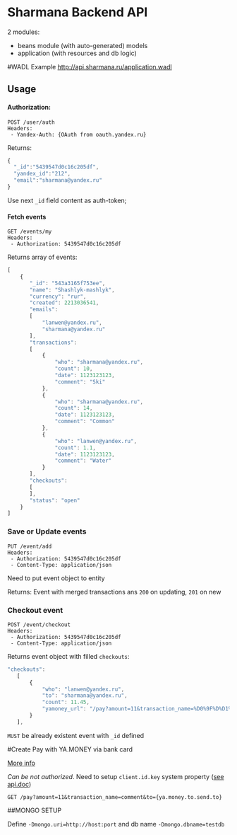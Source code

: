 Sharmana Backend API
=====================

2 modules: 
- beans module (with auto-generated) models
- application (with resources and db logic)

#WADL Example
http://api.sharmana.ru/application.wadl 


## Usage
#### Authorization: 
```
POST /user/auth
Headers:
 - Yandex-Auth: {OAuth from oauth.yandex.ru}
```

Returns:
```javascript
{
  "_id":"5439547d0c16c205df",
  "yandex_id":"212",
  "email":"sharmana@yandex.ru"
}
```

Use next `_id` field content as auth-token;

#### Fetch events
```
GET /events/my
Headers:
 - Authorization: 5439547d0c16c205df
```

Returns array of events:
```javascript
[
    {
       "_id": "543a3165f753ee",
       "name": "Shashlyk-mashlyk",
       "currency": "rur",
       "created": 2213036541,
       "emails":
       [
           "lanwen@yandex.ru",
           "sharmana@yandex.ru"
       ],
       "transactions":
       [
           {
               "who": "sharmana@yandex.ru",
               "count": 10,
               "date": 1123123123,
               "comment": "Ski"
           },
           {
               "who": "sharmana@yandex.ru",
               "count": 14,
               "date": 1123123123,
               "comment": "Common"
           },
           {
               "who": "lanwen@yandex.ru",
               "count": 1.1,
               "date": 1123123123,
               "comment": "Water"
           }
       ],
       "checkouts":
       [
       ],
       "status": "open"
    }
]
```

### Save or Update events

```
PUT /event/add
Headers:
 - Authorization: 5439547d0c16c205df
 - Content-Type: application/json
```

Need to put event object to entity

Returns: Event with merged transactions
ans `200` on updating, `201` on new

### Checkout event

```
POST /event/checkout
Headers:
 - Authorization: 5439547d0c16c205df
 - Content-Type: application/json
```

Returns event object with filled `checkouts`: 
```javascript
"checkouts":
   [
       {
           "who": "lanwen@yandex.ru",
           "to": "sharmana@yandex.ru",
           "count": 11.45,
           "yamoney_url": "/pay?amount=11&transaction_name=%D0%9F%D%D1%88%D0%BB%D1D0%BC%D0%B8+(lanwen@yandex.ru)"
       }
   ],
```

`MUST` be already existent event with `_id` defined


#Create Pay with YA.MONEY via bank card

[More info](https://api.yandex.com/money/doc/dg/reference/process-external-payments.xml) 

*Can be not authorized*. Need to setup `client.id.key` system property ([see api.doc](https://api.yandex.com/money/doc/dg/tasks/register-client.xml))
```
GET /pay?amount=11&transaction_name=comment&to={ya.money.to.send.to}
```

##MONGO SETUP

Define `-Dmongo.uri=http://host:port` and db name `-Dmongo.dbname=testdb`
